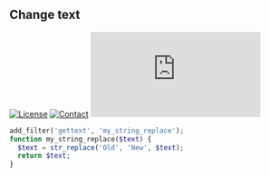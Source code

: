 ## Change text
[![License](https://img.shields.io/github/license/dedewiweka/snippets?color=brightgreen)](https://github.com/dedewiweka/snippets/blob/main/LICENSE) [![Contact](https://img.shields.io/badge/contact-Dede%20Wiweka-orange)](https://dede.wiweka.com/development) ![File size](https://img.shields.io/github/size/dedewiweka/snippets/Tweaks/change-text.md) 
```php
add_filter('gettext', 'my_string_replace');
function my_string_replace($text) {
  $text = str_replace('Old', 'New', $text);
  return $text;
}
```